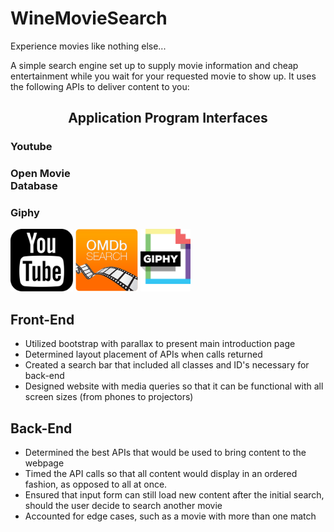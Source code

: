 # WineMovieSearch

Experience movies like nothing else...

A simple search engine set up to supply movie information and cheap entertainment while you wait for your requested movie to show up. It uses the following APIs to deliver content to you:

<h2 align="center">Application Program Interfaces</h2>

<div class="row">
<h3 style="width:33%">Youtube</h3>  <h3 style="width:33%">Open Movie Database</h3>  <h3 style="width:33%">Giphy</h3>
</div>
<img src="assets/images/youtube.svg" height="100px"/> <img src="assets/images/omdb.png" height="100px"/> <img src="assets/images/api_giphy_logo.png" height="100px"/>

<h2>Front-End</h2>

<ul>
  <li>Utilized bootstrap with parallax to present main introduction page</li>
  <li>Determined layout placement of APIs when calls returned</li>
  <li>Created a search bar that included all classes and ID's necessary for back-end</li>
  <li>Designed website with media queries so that it can be functional with all screen sizes (from phones to projectors)</li>
</ul>

<h2>Back-End</h2>

<ul>
  <li>Determined the best APIs that would be used to bring content to the webpage</li>
  <li>Timed the API calls so that all content would display in an ordered fashion, as opposed to all at once.</li>
  <li>Ensured that input form can still load new content after the initial search, should the user decide to search another movie</li>
  <li>Accounted for edge cases, such as a movie with more than one match</li>
</ul>


